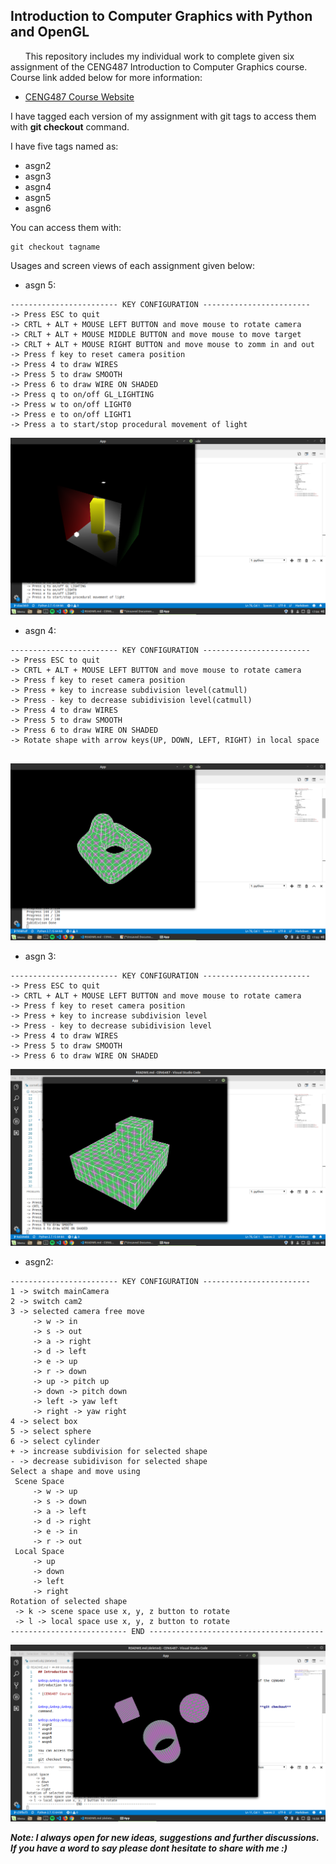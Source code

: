 ## Introduction to Computer Graphics with Python and OpenGL

&nbsp;&nbsp;&nbsp;&nbsp;&nbsp;&nbsp;This repository includes my individual work to complete given six assignment of the CENG487 Introduction to Computer Graphics course. Course link added below for more information:

* [CENG487 Course Website](http://ceng.iyte.edu.tr/courses/ceng-487/)


I have tagged each version of my assignment with git tags to access them with **git checkout** command.

I have five tags named as:
* asgn2
* asgn3
* asgn4
* asgn5
* asgn6

You can access them with:
```
git checkout tagname
```

Usages and screen views of each assignment given below:

* asgn 5:

```text
------------------------ KEY CONFIGURATION ------------------------
-> Press ESC to quit
-> CRTL + ALT + MOUSE LEFT BUTTON and move mouse to rotate camera
-> CRLT + ALT + MOUSE MIDDLE BUTTON and move mouse to move target
-> CRLT + ALT + MOUSE RIGHT BUTTON and move mouse to zomm in and out
-> Press f key to reset camera position
-> Press 4 to draw WIRES
-> Press 5 to draw SMOOTH
-> Press 6 to draw WIRE ON SHADED
-> Press q to on/off GL_LIGHTING
-> Press w to on/off LIGHT0
-> Press e to on/off LIGHT1
-> Press a to start/stop procedural movement of light

```
![alt text](https://github.com/feyil/CENG487/blob/master/screenshots/asgn5.png "asgn5")

* asgn 4:

```text
------------------------ KEY CONFIGURATION ------------------------
-> Press ESC to quit
-> CRTL + ALT + MOUSE LEFT BUTTON and move mouse to rotate camera
-> Press f key to reset camera position
-> Press + key to increase subdivision level(catmull)
-> Press - key to decrease subidivision level(catmull)
-> Press 4 to draw WIRES
-> Press 5 to draw SMOOTH
-> Press 6 to draw WIRE ON SHADED
-> Rotate shape with arrow keys(UP, DOWN, LEFT, RIGHT) in local space


```

![alt text](https://github.com/feyil/CENG487/blob/master/screenshots/asgn4.png "asgn4")

* asgn 3:

```text
------------------------ KEY CONFIGURATION ------------------------
-> Press ESC to quit
-> CRTL + ALT + MOUSE LEFT BUTTON and move mouse to rotate camera
-> Press f key to reset camera position
-> Press + key to increase subdivision level
-> Press - key to decrease subidivision level
-> Press 4 to draw WIRES
-> Press 5 to draw SMOOTH
-> Press 6 to draw WIRE ON SHADED

```

![alt text](https://github.com/feyil/CENG487/blob/master/screenshots/asgn3.png "asgn3")

* asgn2:

```text
------------------------ KEY CONFIGURATION ------------------------
1 -> switch mainCamera
2 -> switch cam2
3 -> selected camera free move
     -> w -> in
     -> s -> out
     -> a -> right
     -> d -> left
     -> e -> up
     -> r -> down
     -> up -> pitch up
     -> down -> pitch down
     -> left -> yaw left
     -> right -> yaw right
4 -> select box
5 -> select sphere
6 -> select cylinder
+ -> increase subdivision for selected shape
- -> decrease subidivison for selected shape
Select a shape and move using
 Scene Space
     -> w -> up
     -> s -> down
     -> a -> left
     -> d -> right
     -> e -> in
     -> r -> out
 Local Space
     -> up
     -> down
     -> left
     -> right
Rotation of selected shape
 -> k -> scene space use x, y, z button to rotate
 -> l -> local space use x, y, z button to rotate
-------------------------- END ---------------------------------------

```

![alt text](https://github.com/feyil/CENG487/blob/master/screenshots/asgn2.png "asgn2")


***Note: I always open for new ideas, suggestions and further discussions. If you have a word to say please dont hesitate to share with me :)***
